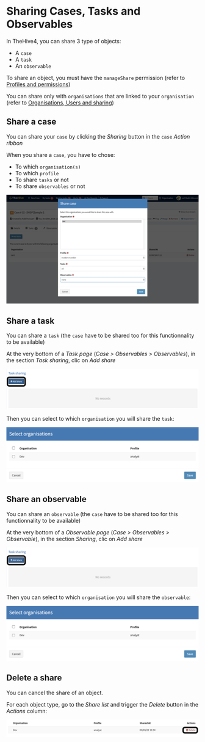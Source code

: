# Sharing Cases, Tasks and Observables

In TheHive4, you can share 3 type of objects:

- A `case`
- A `task`
- An `observable`

To share an object, you must have the `manageShare` permission (refer to [Profiles and permissions](../../Administrators/profiles/))

You can share only with `organisations` that are linked to your `organisation` (refer to [Organisations, Users and sharing](../../organisation-managers/organisations-users-sharing/))

## Share a case

You can share your `case` by clicking the *Sharing* button in the `case` *Action ribbon*

When you share a `case`, you have to chose:

- To which `organisation(s)`
- To which `profile`
- To share `tasks` or not
- To share `observables` or not

![share case](./images/case-share.png)

## Share a task

You can share a `task` (the `case` have to be shared too for this functionnality to be available)

At the very bottom of a *Task page* (*Case > Observables > Observables*), in the section *Task sharing*, clic on *Add share*

![add share task button](./images/add-share-task.png)

Then you can select to which `organisation` you will share the `task`:

![task sharing](./images/share-task.png)

## Share an observable

You can share an `observable` (the `case` have to be shared too for this functionnality to be available)

At the very bottom of a *Observable page* (*Case > Observables > Observable*), in the section *Sharing*, clic on *Add share*

![add share button](./images/add-share-task.png)

Then you can select to which `organisation` you will share the `observable`:

![observable sharing](./images/share-task.png)

## Delete a share

You can cancel the share of an object. 

For each object type, go to the *Share list* and trigger the *Delete* button in the *Actions* column:

![delete a share](./images/manage-shares.png)